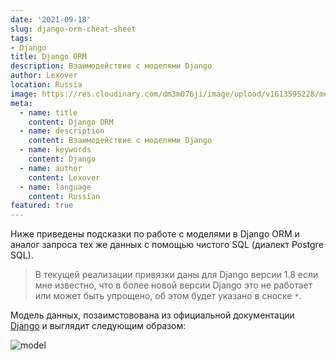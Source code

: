 ```yaml
---
date: '2021-09-18'
slug: django-orm-cheat-sheet 
tags:
- Django
title: Django ORM
description: Взаимодействие с моделями Django
author: Lexover
location: Russia 
image: https://res.cloudinary.com/dm3m076ji/image/upload/v1613595228/media/lexover_blog/docker-django_k0wuo4.png
meta:
  - name: title
    content: Django ORM
  - name: description
    content: Взаимодействие с моделями Django
  - name: keywords
    content: Django
  - name: author
    content: Lexover
  - name: language
    content: Russian 
featured: true
---
```


Ниже приведены подсказки по работе с моделями в Django ORM и аналог запроса тех же данных с помощью чистого SQL (диалект Postgre SQL).

>В текущей реализации привязки даны для Django версии 1.8 если мне известно, что в более новой версии Django это не работает или может быть упрощено, об этом будет указано в сноске `*`.

Модель данных, позаимстовована из официальной документации [Django](https://docs.djangoproject.com/en/3.2/topics/db/models/) и выглядит следующим образом:

<img src="https://res.cloudinary.com/dm3m076ji/image/upload/v1640455735/media/lexover_blog/Django_model_opvisv.png" alt="model" style="display: block; margin: auto;" />

<DjangoCheatSheet/>